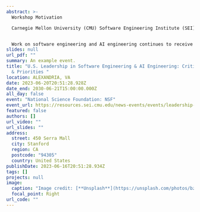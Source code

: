 ```yaml
---
abstract: >-
  Workshop Motivation

  Carnegie Mellon University (CMU) Software Engineering Institute (SEI) and the Networking and Information Technology Research and Development (NITRD) Software Productivity, Sustainability, and Quality (SPSQ) Interagency Working Group are partnering on this workshop, to inform a community strategy for building and maintaining U.S. leadership in software engineering and AI engineering , and positively impact progress in multiple application domains.


  Work on software engineering and AI engineering continues to receive increasing attention. This workshop intends to build on prior successful events to explore these issues in diverse application domains and address broader interests of the participating organizations. Using Architecting the Future of Software Engineering: A National Agenda for Software Engineering Research and Development as a starting point, we will identify and explore important research areas for the future of software engineering that are critical for multidisciplinary research. We will spur new partnerships to enable collaborations to advance the disciplines of software and AI engineering.
slides: null
url_pdf: ""
summary: An example event.
title: "U.S. Leadership in Software Engineering & AI Engineering: Critical Needs
  & Priorities "
location: ALEXANDRIA, VA
date: 2023-06-20T20:51:28.928Z
date_end: 2030-06-21T15:00:00.000Z
all_day: false
event: "National Science Foundation: NSF"
event_url: https://resources.sei.cmu.edu/news-events/events/leadership-sw-ai/
featured: false
authors: []
url_video: ""
url_slides: ""
address:
  street: 450 Serra Mall
  city: Stanford
  region: CA
  postcode: "94305"
  country: United States
publishDate: 2023-06-16T20:51:28.934Z
tags: []
projects: null
image:
  caption: "Image credit: [**Unsplash**](https://unsplash.com/photos/bzdhc5b3Bxs)"
  focal_point: Right
url_code: ""
---
```

